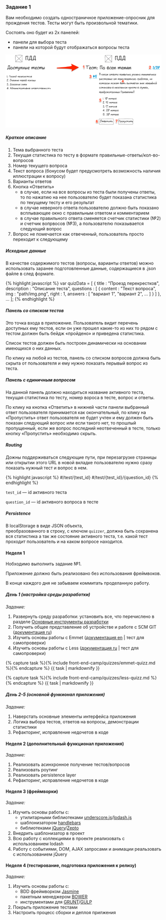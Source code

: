 ### Задание 1

Вам необходимо создать одностраничное приложение-опросник для прождения тестов. Тесты могут быть произвольной тематики.

Состоять оно будет из 2х панелей:

* панели для выбора теста
* панели на которой будут отображаться вопросы теста

![макет приложения-опросника](img/front-end-camp/quizzer-wireframe.png)

##### Краткое описание

1. Тема выбранного теста
2. Текущая статистика по тесту в формате правильные-ответы/кол-во-вопросов
3. Номер текущего вопроса
4. Текст вопроса (бонусом будет предусмотреть возможность наличия иллюстрации к вопросу)
5. Варианты ответов
6. Кнопка «Ответить»
    * в случае, если на все вопросы из теста были получены ответы, то по нажатию на нее пользователю будет показана статистика по текущему тесту и его результат
    * в случае неверного ответа пользователю должно быть показано всплывающее окно с правильным ответом и комментарием
    * в случае правильного ответа сменяется счетчик статистики (№2) и счетчик вопрвосов (№3), а пользователю показывается следующий вопрос
7. Вопрос не помечается как отвеченный, пользователь просто переходит к следующему


##### Исходные данные

В качестве содержимого тестов (вопросы, варианты ответов) можно использовать заранее подготовленные данные, содержащиеся в
.json файле в след формате.

{% highlight javascript %}
var quizData = [
    {
        title       : "Проезд перекрестков",
        description : "Описание теста",
        questions   : [
            {
                content : "Текст вопроса",
                img     : "path/img.png",
                right   : 1,
                answers : [
                    "вариант 1",
                    "вариант 2",
                    ...
                ]
            }
        ]
    },
    ...
];
{% endhighlight %}


##### Панель со списком тестов

Это точка входа в приложение. Пользователь видит перечень доступных ему тестов, если он уже прошел какие-то из них
то рядом с тестом должен быть бейдж «пройдено» и приведена статистика.

Список тестов должен быть построен динамически на основании имеющихся о них данных.

По клику на любой из тестов, панель со списком вопросов должна быть скрыта от пользователя и ему нужно показать перывый
вопрос из теста.


##### Панель с единичным вопросом

На данной панель должно находиться название активного теста, текущая статистика по тесту, номер вороса в тесте,
вопрос и ответы.

По клику на кнопка «Ответить» в нижней части панели выбранный ответ пользователя принимается как окончательный, по клику
на «Пропустить» ответ пользователя не будет учтен и ему должен быть показан следующий вопрос или если такого нет, то
прошлый пропущенный, если же вопрос последний неотвеченный в тесте, только кнопку «Пропустить» необходимо скрыть.


##### Routing

Дожны поддерживаться следующие пути, при перезагрузке страницы или открытии этого URL в новой вкладке пользователю нужно
сразу показать нужный тест и вопрос в нем.

{% highlight javascript %}
#/test/{test_id}
#/test/{test_id}/{question_id}
{% endhighlight %}

`test_id` — id активного теста

`question_id` — id активного вопроса в тесте


##### Persistence

В localStorage в виде JSON объекта, преобразованного в строку, с ключом `quizzer`, должна быть сохранена вся статистика
а так же состояние активного теста, т.е. какой тест проходит пользователь и на каком вопросе находится.


#### Неделя 1

Нобходимо выполнить задание №1.

Приложение должно быть реализовано без использования фреймвоков.

В конце каждого дня не забываем коммитать проделанную работу.


##### День 1 (настройка среды разработки)

_Задание:_

1. Развернуть среду разработки: установить все, что перечислено в разделе [Основные инструменты разработки](#main-tools)
2. Получить общее представление об устройстве и работе с SCM GIT ([документация ru](http://git-scm.com/book/ru))
3. Изучить основы работы с Emmet ([документация en](http://docs.emmet.io/) \| <a data-toggle="modal" data-target="#emmet-quizz">тест для самопроверки</a>)
4. Изучить основы работы с Less ([документация ru](http://www.lesscss.ru/) \| <a data-toggle="modal" data-target="#less-quizz">тест для самопроверки</a>)

{% capture task %}{% include front-end-camp/quizzes/emmet-quizz.md %}{% endcapture %}
{{ task | markdownify }}

{% capture task %}{% include front-end-camp/quizzes/less-quizz.md %}{% endcapture %}
{{ task | markdownify }}


##### День 2-5 (основной функионал приложения)

_Задание:_

1. Наверстать основные элементы интерфейса приложения
2. Логика выбора тестов, ответов на вопросы, демонстрации статистики
3. Рефакторинг, исправление недочетов в коде


#### Неделя 2 (дополнительный функционал приложения)

_Задание:_

1. Реализовать асинхронное получение тестов/вопросов
2. Реализовать роутинг
3. Реализовать persistence layer
4. Рефакторинг, исправление недочетов в коде


#### Неделя 3 (фреймворки)

_Задание:_

1. Изучить основы работы с:
    * утилитарными библиотеками [underscore.js](http://underscorejs.ru/)/[lodash.js](http://lodash.com/)
    * шаблонизатором [handlebars](http://handlebarsjs.com/)
    * библиотеками [jQuery](http://jquery.com/)/[Zepto](http://zeptojs.com/)
2. Внедрить шаблонизатор в проект
3. Всю работу с коллекциями в проекте реализовать с использованием lodash
4. Работу с событиями, DOM, AJAX запросами и анимации реальзовать с использованием jQuery

#### Неделя 4 (тестирование, подготовка приложения к релизу)

_Задание:_

1. Изучить основы работы с:
    * BDD фреймворком [Jasmine](http://jasmine.github.io/)
    * пакетным менеджером [BOWER](http://bower.io/)
    * инструментами для [GRUNT](http://gruntjs.com/)/[GULP](http://gulpjs.com/)
2. Покрыть приложение тестами
3. Настроить процесс сборки и деплоя прилжения
